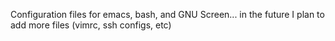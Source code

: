 Configuration files for emacs, bash, and GNU Screen...
in the future I plan to add more files (vimrc, ssh configs,
etc)
